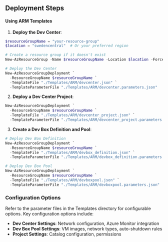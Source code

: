 ## Deployment Steps

#### Using ARM Templates

1. **Deploy the Dev Center**:

```powershell
$resourceGroupName = "your-resource-group"
$location = "swedencentral"  # Or your preferred region

# Create a resource group if it doesn't exist
New-AzResourceGroup -Name $resourceGroupName -Location $location -Force

# Deploy the Dev Center
New-AzResourceGroupDeployment `
  -ResourceGroupName $resourceGroupName `
  -TemplateFile "./Templates/ARM/devcenter.json" `
  -TemplateParameterFile "./Templates/ARM/devcenter.parameters.json"
```

2. **Deploy a Dev Center Project**:

```powershell
New-AzResourceGroupDeployment `
  -ResourceGroupName $resourceGroupName `
  -TemplateFile "./Templates/ARM/devcenter_project.json" `
  -TemplateParameterFile "./Templates/ARM/devcenter_project.parameters.json"
```

3. **Create a Dev Box Definition and Pool**:

```powershell
# Deploy Dev Box Definition
New-AzResourceGroupDeployment `
  -ResourceGroupName $resourceGroupName `
  -TemplateFile "./Templates/ARM/devbox_definition.json" `
  -TemplateParameterFile "./Templates/ARM/devbox_definition.parameters.json"

# Deploy Dev Box Pool
New-AzResourceGroupDeployment `
  -ResourceGroupName $resourceGroupName `
  -TemplateFile "./Templates/ARM/devboxpool.json" `
  -TemplateParameterFile "./Templates/ARM/devboxpool.parameters.json"
```

### Configuration Options

Refer to the parameter files in the Templates directory for configurable options. Key configuration options include:

- **Dev Center Settings**: Network configuration, Azure Monitor integration
- **Dev Box Pool Settings**: VM images, network types, auto-shutdown rules
- **Project Settings**: Catalog configuration, permissions